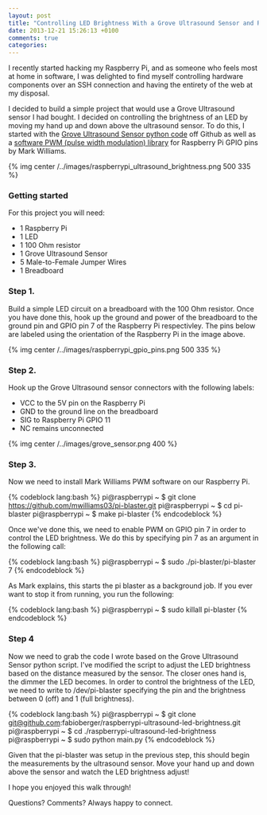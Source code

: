 ```yaml
---
layout: post
title: "Controlling LED Brightness With a Grove Ultrasound Sensor and Raspberry Pi"
date: 2013-12-21 15:26:13 +0100
comments: true
categories: 
---
```


I recently started hacking my Raspberry Pi, and as someone who feels most at home in software, I was delighted to find myself controlling hardware components over an SSH connection and having the entirety of the web at my disposal. 

I decided to build a simple project that would use a Grove Ultrasound sensor I had bought. I decided on controlling the brightness of an LED by moving my hand up and down above the ultrasound sensor. To do this, I started with the [Grove Ultrasound Sensor python code](https://github.com/yexiaobo-seeedstudio/Grove-RaspberryPi "Grove Ultrasound sensor github") off Github as well as a [software PWM (pulse width modulation) library](http://marks-space.com/2013/09/23/software-pwm-on-a-raspberry-pi/ "software PWM (pulse width modulation) library") for Raspberry Pi GPIO pins by Mark Williams. 

{% img center /../images/raspberrypi_ultrasound_brightness.png 500 335 %}


### Getting started

For this project you will need:

- 1 Raspberry Pi
- 1 LED
- 1 100 Ohm resistor 
- 1 Grove Ultrasound Sensor
- 5 Male-to-Female Jumper Wires
- 1 Breadboard

### Step 1.

Build a simple LED circuit on a breadboard with the 100 Ohm resistor. <!--more--> Once you have done this, hook up the ground and power of the breadboard to the ground pin and GPIO pin 7 of the Raspberry Pi respectivley. The pins below are labeled using the orientation of the Raspberry Pi in the image above. 

{% img center /../images/raspberrypi_gpio_pins.png 500 335 %}

### Step 2.

Hook up the Grove Ultrasound sensor connectors with the following labels:

 - VCC to the 5V pin on the Raspberry Pi
 - GND to the ground line on the breadboard
 - SIG to Raspberry Pi GPIO 11  
 - NC remains unconnected

 {% img center /../images/grove_sensor.png 400 %}

### Step 3.

Now we need to install Mark Williams PWM software on our Raspberry Pi. 

{% codeblock lang:bash %}
pi@raspberrypi ~ $ git clone https://github.com/mwilliams03/pi-blaster.git
pi@raspberrypi ~ $ cd pi-blaster
pi@raspberrypi ~ $ make pi-blaster
{% endcodeblock %}

Once we've done this, we need to enable PWM on GPIO pin 7 in order to control the LED brightness. We do this by specifying pin 7 as an argument in the following call:

{% codeblock lang:bash %}
pi@raspberrypi ~ $ sudo ./pi-blaster/pi-blaster 7
{% endcodeblock %}

As Mark explains, this starts the pi blaster as a background job. If you ever want to stop it from running, you run the following:

{% codeblock lang:bash %}
pi@raspberrypi ~ $ sudo killall pi-blaster
{% endcodeblock %}

### Step 4

Now we need to grab the code I wrote based on the Grove Ultrasound Sensor python script. I've modified the script to adjust the LED brightness based on the distance measured by the sensor. The closer ones hand is, the dimmer the LED becomes. In order to control the brightness of the LED, we need to write to /dev/pi-blaster specifying the pin and the brightness between 0 (off) and 1 (full brightness). 

{% codeblock lang:bash %}
pi@raspberrypi ~ $ git clone git@github.com:fabioberger/raspberrypi-ultrasound-led-brightness.git
pi@raspberrypi ~ $ cd ./raspberrypi-ultrasound-led-brightness
pi@raspberrypi ~ $ sudo python main.py
{% endcodeblock %}

Given that the pi-blaster was setup in the previous step, this should begin the measurements by the ultrasound sensor. Move your hand up and down above the sensor and watch the LED brightness adjust!

I hope you enjoyed this walk through!

Questions? Comments? Always happy to connect.
